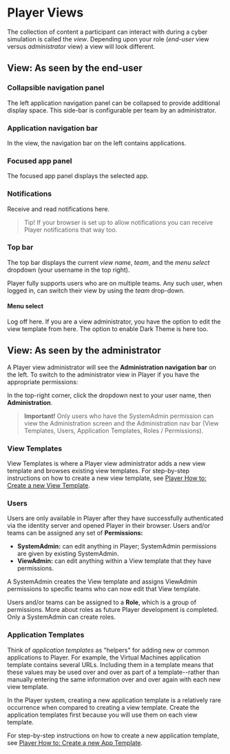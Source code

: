 # Player Views

The collection of content a participant can interact with during a cyber simulation is called the _view_. Depending upon your role (*end-user* view  versus *administrator* view) a view will look different.

## View: As seen by the end-user

### Collapsible navigation panel

The left application navigation panel can be collapsed to provide additional display space. This side-bar is configurable per team by an administrator.

### Application navigation bar

In the view, the navigation bar on the left contains applications.

### Focused app panel

The focused app panel displays the selected app.

### Notifications

Receive and read notifications here.

> Tip! If your browser is set up to allow notifications you can receive Player notifications that way too.

### Top bar

The top bar displays the current *view name*, *team*, and the *menu select* dropdown (your username in the top right).

Player fully supports users who are on multiple teams.  Any such user, when logged in, can switch their view by using the *team* drop-down. 

#### Menu select

Log off here. If you are a view administrator, you have the option to edit the view template from here. The option to enable Dark Theme is here too.

## View: As seen by the administrator

A Player view administrator will see the **Administration navigation bar** on the left. To switch to the administrator view in Player if you have the appropriate permissions:

In the top-right corner, click the dropdown next to your user name, then **Administration**.

> **Important!** Only users who have the SystemAdmin permission can view the Administration screen and the Administration nav bar (View Templates, Users, Application Templates, Roles / Permissions).

### View Templates

View Templates is where a Player view administrator adds a new view template and browses existing view templates. For step-by-step instructions on how to create a new view template, see [Player How to: Create a new View Template](./create-a-new-view-template.md).

### Users

Users are only available in Player after they have successfully authenticated via the identity server and opened Player in their browser. Users and/or teams can be assigned any set of **Permissions:** 

- **SystemAdmin:** can edit anything in Player; SystemAdmin permissions are given by existing SystemAdmin.
- **ViewAdmin:** can edit anything within a View template that they have permissions.

A SystemAdmin creates the View template and assigns ViewAdmin permissions to specific teams who can now edit that View template.

Users and/or teams can be assigned to a **Role**, which is a group of permissions. More about roles as future Player development is completed. Only a SystemAdmin can create roles. 

### Application Templates

Think of *application templates* as "helpers" for adding new or common applications to Player. For example, the Virtual Machines application template contains several URLs. Including them in a template means that these values may be used over and over as part of a template--rather than manually entering the same information over and over again with each new view template. 

In the Player system, creating a new application template is a relatively rare occurrence when compared to creating a view template. Create the application templates first because you will use them on each view template.

For step-by-step instructions on how to create a new application template, see [Player How to: Create a new App Template](https://cmu-sei.github.io/crucible/create-a-new-app-template).
